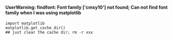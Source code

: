#### UserWarning: findfont: Font family ['cmsy10'] not found; Can not find font family when I was using matplotlib
```
import matplotlib
matplotlib.get_cache_dir()
## just clear the cache dir; rm -r xxx

```
